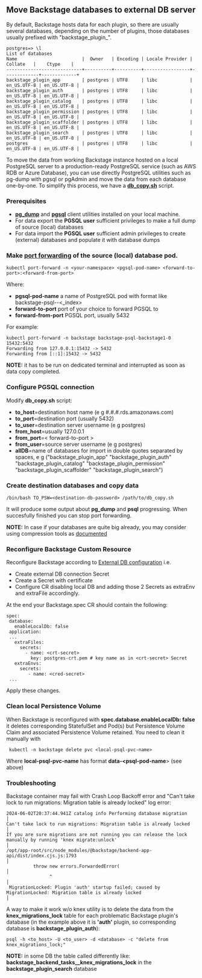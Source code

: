 ## Move Backstage databases to external DB server

By default, Backstage hosts data for each plugin, so there are usually several databases, depending on the number of plugins, those databases usually prefixed with "backstage_plugin_".

````
postgres=> \l
List of databases
Name                        |  Owner   | Encoding | Locale Provider |   Collate   |    Ctype    |   
----------------------------+----------+----------+-----------------+-------------+-------------+
backstage_plugin_app        | postgres | UTF8     | libc            | en_US.UTF-8 | en_US.UTF-8 | 
backstage_plugin_auth       | postgres | UTF8     | libc            | en_US.UTF-8 | en_US.UTF-8 |
backstage_plugin_catalog    | postgres | UTF8     | libc            | en_US.UTF-8 | en_US.UTF-8 |
backstage_plugin_permission | postgres | UTF8     | libc            | en_US.UTF-8 | en_US.UTF-8 |
backstage_plugin_scaffolder | postgres | UTF8     | libc            | en_US.UTF-8 | en_US.UTF-8 |
backstage_plugin_search     | postgres | UTF8     | libc            | en_US.UTF-8 | en_US.UTF-8 |
postgres                    | postgres | UTF8     | libc            | en_US.UTF-8 | en_US.UTF-8 |
````

To move the data from working Backstage instance hosted on a local PostgreSQL server to a production-ready PostgreSQL service (such as AWS RDB or Azure Database), you can use directly PostgreSQL utilities such as pg-dump with pgsql or pgAdmin and move the data from each database one-by-one.
To simplify this process, we have a [**db_copy.sh**](../hack/db_copy.sh) script.

### Prerequisites

- [**pg_dump**](https://www.postgresql.org/docs/current/backup-dump.html) and [**pgsql**](https://www.postgresql.org/docs/current/app-psql.html) client utilities installed on your local machine.
- For data export the **PGSQL user** sufficient privileges to make a full dump of source (local) databases 
- For data import the **PGSQL user** sufficient admin privileges to create (external) databases and populate it with database dumps
 

### Make [port forwarding](https://kubernetes.io/docs/tasks/access-application-cluster/port-forward-access-application-cluster/) of the source (local) database pod. 

````
kubectl port-forward -n <your-namespace> <pgsql-pod-name> <forward-to-port>:<forward-from-port>
````

Where:

- **pgsql-pod-name**  a name of PostgreSQL pod with format like backstage-psql-<backstage-cr-name>-<_index>
- **forward-to-port** port of your choice to forward PGSQL to
- **forward-from-port** PGSQL port, usually 5432

For example:

````
kubectl port-forward -n backstage backstage-psql-backstage1-0 15432:5432
Forwarding from 127.0.0.1:15432 -> 5432
Forwarding from [::1]:15432 -> 5432
````
**NOTE:** it has to be run on dedicated terminal and interrupted as soon as data copy completed.

### Configure PGSQL connection

Modify **db_copy.sh** script:

* **to_host**=destination host name (e g #.#.#.rds.amazonaws.com)
* **to_port**=destination port (usually 5432) 
* **to_user**=destination server username (e g postgres)
* **from_host**=usually 127.0.0.1
* **from_port**=< forward-to-port >
* **from_user**=source server username (e g postgres)
* **allDB**=name of databases for import in double quotes separated by spaces, e g  ("backstage_plugin_app" "backstage_plugin_auth" "backstage_plugin_catalog" "backstage_plugin_permission" "backstage_plugin_scaffolder" "backstage_plugin_search")

### Create destination databases and copy data

````
/bin/bash TO_PSW=<destination-db-password> /path/to/db_copy.sh
````

It will produce some output about **pg_dump** and **psql** progressing.
When succesfully finished you can stop port forwarding.

**NOTE:** In case if your databases are quite big already, you may consider using compression tools as [documented](https://www.postgresql.org/docs/current/backup-dump.html#BACKUP-DUMP-LARGE)

### Reconfigure Backstage Custom Resource

Reconfigure Backstage according to [External DB configuration](external-db.md) i.e.
* Create external DB connection Secret
* Create a Secret with certificate
* Configure CR disabling local DB and adding those 2 Secrets as extraEnv and extraFile accordingly.

At the end your Backstage.spec CR should contain the following:
````
spec:
 database:
   enableLocalDb: false 
 application:
 ... 
   extraFiles:
     secrets:
       - name: <crt-secret> 
         key: postgres-crt.pem # key name as in <crt-secret> Secret
   extraEnvs:
     secrets:
        - name: <cred-secret> 
 ...        
````
Apply these changes.

### Clean local Persistence Volume

When Backstage is reconfigured with **spec.database.enableLocalDb: false** it deletes corresponding StatefulSet and Pod(s) but Persistence Volume Claim and associated Persistence Volume retained.
You need to clean it manually with

````
 kubectl -n backstage delete pvc <local-psql-pvc-name>
````

Where **local-psql-pvc-name** has format **data-<psql-pod-name**>  (see above)


### Troubleshooting

Backstage container may fail with Crash Loop Backoff error and "Can't take lock to run migrations: Migration table is already locked" log error:

````
2024-06-02T20:37:44.941Z catalog info Performing database migration                                                                                                                                               │
Can't take lock to run migrations: Migration table is already locked                                                                                                                                              │
If you are sure migrations are not running you can release the lock manually by running 'knex migrate:unlock'                                                                                                     │
/opt/app-root/src/node_modules/@backstage/backend-app-api/dist/index.cjs.js:1793                                                                                                                                  │
          throw new errors.ForwardedError(                                                                                                                                                                        │
                ^                                                                                                                                                                                                 │
 MigrationLocked: Plugin 'auth' startup failed; caused by MigrationLocked: Migration table is already locked                                                                                                       │
````                       

A way to make it work w/o knex utility is to delete the data from the **knex_migrations_lock** table for each problematic Backstage plugin's database (in the example above it is **'auth'** plugin, so corresponding database is **backstage_plugin_auth**):

````
psql -h <to_host> -U <to_user> -d <database> -c "delete from knex_migrations_lock;"
````

**NOTE:** in some DB the table called differently like: **backstage_backend_tasks__knex_migrations_lock** in the **backstage_plugin_search** database




 
